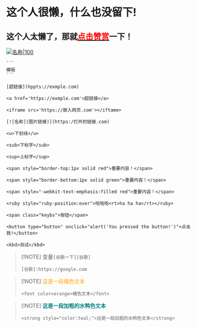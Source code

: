 # 这个人很懒，什么也没留下!

## 这个人太懒了，那就<kbd><a href='https://t.me/souhubbot?start=zanshang'><font color=red>点击赞赏</font></a></kbd>一下！

[![名称|100](https://telegra.ph/file/6292c987e4d77940939a3.jpg)](ton://transfer/EQDjlt7XOzerCWJL0fi_CopluGiJjkQghYS2oVpYPgFE3noM?text=%E8%B5%9E%E8%B5%8F%E5%8F%AC%E5%94%A4%E5%B8%88)

````
```
模板
```
````

```
[超链接](hppts://exmple.com)
```

```
<a href='https://exmple.com'>超链接</a>
```

```
<iframe src='https://嵌入网页.com'></iftame>
```

```
[![名称](图片链接)](https:/打开的链接.com)
```

```
<u>下划线</u>
```

```
<sub>下标字</sub>
```

```
<sup>上标字</sup>
```

```
<span style="border-top:1px solid red">重要内容！</span>

```

```
<span style="border-bottom:1px solid green">重要内容！</span>

```

```
<span style="-webkit-text-emphasis:filled red">重要内容！</span>

```

```
<ruby style="ruby-position:over">哈哈哈<rt>ha ha ha</rt></ruby>

```

```
<span class="keybs">按钮</span>
```

```
<button type="button" onclick="alert('You pressed the button!')">点击我!</button>
```

```
<kbd>测试</kbd>
```


> [!NOTE] 变量`[谷歌一下][谷歌]`
> ```
> [谷歌]:https://google.com
> ```

> [!NOTE] <font color=orange>这是一段橘色文本</font>
> ```
> <font color=orange>橘色文本</font>
> ```

> [!NOTE] <strong style="color:teal;">这是一段加粗的水鸭色文本</strong>
> ```
> <strong style="color:teal;">这是一段加粗的水鸭色文本</strong>
> ```



